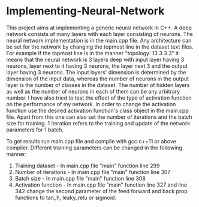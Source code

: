 # Implementing-Neural-Network
This project aims at implementing a generic neural network in C++. A deep network consists of many layers with each layer consisting of neurons.
The neural network implementation is in the main.cpp file. Any architecture can be set for the network by changing the topmost line in the dataset
text files. For example if the topmost line is in the manner "topology: 13 3 3 3" it means that the neural network is 3 layers deep with input layer
having 3 neurons, layer next to it having 3 neurons, the layer next 3 and the output layer having 3 neurons. The input layers' dimension is 
determined by the dimension of the input data, whereas the number of neurons in the output layer is the number of classes in the dataset.
The number of hidden layers as well as the number of neurons in each of them can be any arbitrary number. I have also tried to test the 
effect of the type of activation function on the performance of my network. In order to change the activation function use the desired
activation function's class object in the main.cpp file. Apart from this one can also set the number of iterations and the batch size for training. 1 iteration refers to the training and update of the network parameters for 1 batch. 

To get results run main.cpp file and compile with gcc c++11 or above compiler. Different training parameters can be changed in the following manner:
1) Training dataset - In main.cpp file "main" function line 299
2) Number of iterations - In main.cpp file "main" function line 307
3) Batch size - In main.cpp file "main" function line 308
4) Activation function - In main.cpp file "main" function line 327 and line 342 change the second parameter of the feed forward and back                            prop functions to tan_h, leaky_relu or sigmoid.
